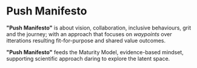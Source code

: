 # Push Manifesto

**"Push Manifesto"** is about vision, collaboration, inclusive behaviours, grit and the journey; with an approach that focuses on _waypoints_ over itterations resulting fit-for-purpose and shared value outcomes.

**"Push Manifesto"** feeds the Maturity Model, evidence-based mindset, supporting scientific approach daring to explore the latent space.
